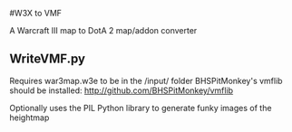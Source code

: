 #W3X to VMF

A Warcraft III map to DotA 2 map/addon converter

## WriteVMF.py
Requires war3map.w3e to be in the /input/ folder
BHSPitMonkey's vmflib should be installed: http://github.com/BHSPitMonkey/vmflib

Optionally uses the PIL Python library to generate funky images of the heightmap
